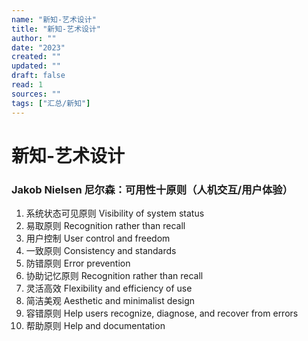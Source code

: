 ```yaml
---
name: "新知-艺术设计"
title: "新知-艺术设计"
author: ""
date: "2023"
created: ""
updated: ""
draft: false
read: 1
sources: ""
tags: ["汇总/新知"]
---
```


# 新知-艺术设计

### Jakob Nielsen 尼尔森：可用性十原则（人机交互/用户体验）

1. 系统状态可见原则 Visibility of system status
2. 易取原则 Recognition rather than recall
3. 用户控制 User control and freedom
4. 一致原则 Consistency and standards
5. 防错原则 Error prevention
6. 协助记忆原则 Recognition rather than recall
7. 灵活高效 Flexibility and efficiency of use
8. 简洁美观 Aesthetic and minimalist design
9. 容错原则 Help users recognize, diagnose, and recover from errors
10. 帮助原则 Help and documentation
